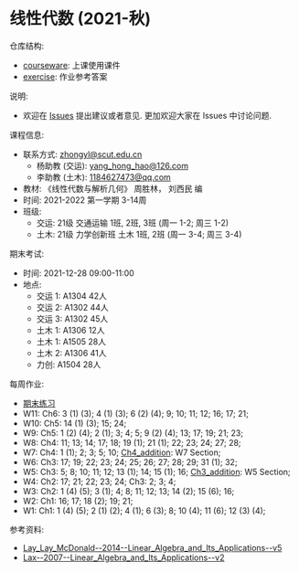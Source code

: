 # 线性代数 (2021-秋)

仓库结构: 
- [courseware](https://github.com/zhongyl0430/2021-Autumn_Linear_Algebra/tree/main/courseware): 上课使用课件
- [exercise](https://github.com/zhongyl0430/2021-Autumn_Linear_Algebra/tree/main/exercise): 作业参考答案

说明: 
- 欢迎在 [Issues](https://github.com/zhongyl0430/2021-Autumn_Linear_Algebra/issues) 提出建议或者意见. 更加欢迎大家在 Issues 中讨论问题. 

课程信息: 
- 联系方式: zhongyl@scut.edu.cn
  - 杨助教 (交运): yang_hong_hao@126.com
  - 李助教 (土木): 1184627473@qq.com
- 教材: 《线性代数与解析几何》 周胜林， 刘西民 编
- 时间: 2021-2022 第一学期 3-14周
- 班级: 
  - 交运: 21级 交通运输 1班, 2班, 3班 (周一 1-2; 周三 1-2)
  - 土木: 21级 力学创新班 土木 1班, 2班 (周一 3-4; 周三 3-4)

期末考试: 
- 时间: 2021-12-28 09:00-11:00
- 地点: 
  - 交运 1: A1304 42人
  - 交运 2: A1302 44人
  - 交运 3: A1302 45人
  - 土木 1: A1306 12人
  - 土木 1: A1505 28人
  - 土木 2: A1306 41人
  - 力创: A1504 28人
  
每周作业: 
- [期末练习](https://github.com/zhongyl0430/2021-Autumn_Linear_Algebra/tree/main/exercise/Final_Ex.pdf)
- W11: Ch6: 3 (1) (3); 4 (1) (3); 6 (2) (4); 9; 10; 11; 12; 16; 17; 21; 
- W10: Ch5: 14 (1) (3); 15; 24; 
- W9: Ch5: 1 (2) (4); 2 (1); 3; 4; 5; 9 (2) (4); 13; 17; 19; 21; 23; 
- W8: Ch4: 11; 13; 14; 17; 18; 19 (1); 21 (1); 22; 23; 24; 27; 28; 
- W7: Ch4: 1 (1); 2; 3; 5; 10;  [Ch4_addition](https://github.com/zhongyl0430/2021-Autumn_Linear_Algebra/tree/main/exercise/Ch4_addition.pdf): W7 Section; 
- W6: Ch3: 17; 19; 22; 23; 24; 25; 26; 27; 28; 29; 31 (1); 32; 
- W5: Ch3: 5; 8; 10; 11; 12; 13 (1); 14; 15 (1); 16; [Ch3_addition](https://github.com/zhongyl0430/2021-Autumn_Linear_Algebra/tree/main/exercise/Ch3_addition.pdf): W5 Section; 
- W4: Ch2: 17; 21; 22; 23; 24; Ch3: 2; 3; 4;
- W3: Ch2: 1 (4) (5); 3 (1); 4; 8; 11; 12; 13; 14 (2); 15 (6); 16; 
- W2: Ch1: 16; 17; 18 (2); 19; 21; 
- W1: Ch1: 1 (4) (5); 2 (1) (2); 4 (1); 6 (3); 8; 10 (4); 11 (6); 12 (3) (4);

参考资料: 
- [Lay_Lay_McDonald--2014--Linear_Algebra_and_Its_Applications--v5](https://math.berkeley.edu/~yonah/files/Linear%20Algebra.pdf)
- [Lax--2007--Linear_Algebra_and_Its_Applications--v2](matematicas.unex.es/~navarro/algebralineal/lax.pdf)

